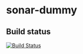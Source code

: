 # sonar-dummy
##
## Build status

[![Build Status](https://api.travis-ci.com/SonarSource/sonar-dummy.svg)](https://travis-ci.com/SonarSource/sonar-dummy)
